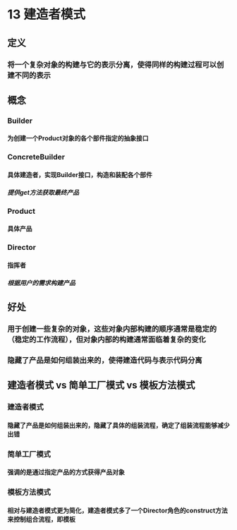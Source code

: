 # 13 建造者模式

## 定义

### 将一个复杂对象的构建与它的表示分离，使得同样的构建过程可以创建不同的表示

## 概念

### Builder

#### 为创建一个Product对象的各个部件指定的抽象接口

### ConcreteBuilder

#### 具体建造者，实现Builder接口，构造和装配各个部件

##### 提供get方法获取最终产品

### Product

#### 具体产品

### Director

#### 指挥者

##### 根据用户的需求构建产品

## 好处

### 用于创建一些复杂的对象，这些对象内部构建的顺序通常是稳定的（稳定的工作流程），但对象内部的构建通常面临着复杂的变化

### 隐藏了产品是如何组装出来的，使得建造代码与表示代码分离

## 建造者模式 vs 简单工厂模式 vs 模板方法模式

### 建造者模式

#### 隐藏了产品是如何组装出来的，隐藏了具体的组装流程，确定了组装流程能够减少出错

### 简单工厂模式

#### 强调的是通过指定产品的方式获得产品对象

### 模板方法模式

#### 相对与建造者模式更为简化，建造者模式多了一个Director角色的construct方法来控制组合流程，即模板

